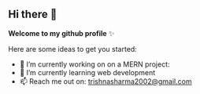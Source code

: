 ## Hi there 👋

**Welcome to my github profile** ✨  

Here are some ideas to get you started:

- 🔭 I’m currently working on on a MERN project: 
- 🌱 I’m currently learning web development
- 📫 Reach me out on: trishnasharma2002@gmail.com

